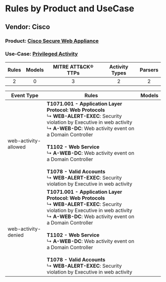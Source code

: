 Rules by Product and UseCase
============================
Vendor: Cisco
-------------
### Product: [Cisco Secure Web Appliance](../ds_cisco_cisco_secure_web_appliance.md)
### Use-Case: [Privileged Activity](../../../../UseCases/uc_privileged_activity.md)

| Rules | Models | MITRE ATT&CK® TTPs | Activity Types | Parsers |
|:-----:|:------:|:------------------:|:--------------:|:-------:|
|   2   |   0    |         3          |       2        |    2    |

| Event Type    | Rules    | Models |
| ---- | ---- | ------ |
| web-activity-allowed | <b>T1071.001 - Application Layer Protocol: Web Protocols</b><br> ↳ <b>WEB-ALERT-EXEC</b>: Security violation by Executive in web activity<br> ↳ <b>A-WEB-DC</b>: Web activity event on a Domain Controller<br><br><b>T1102 - Web Service</b><br> ↳ <b>A-WEB-DC</b>: Web activity event on a Domain Controller<br><br><b>T1078 - Valid Accounts</b><br> ↳ <b>WEB-ALERT-EXEC</b>: Security violation by Executive in web activity |        |
| web-activity-denied  | <b>T1071.001 - Application Layer Protocol: Web Protocols</b><br> ↳ <b>WEB-ALERT-EXEC</b>: Security violation by Executive in web activity<br> ↳ <b>A-WEB-DC</b>: Web activity event on a Domain Controller<br><br><b>T1102 - Web Service</b><br> ↳ <b>A-WEB-DC</b>: Web activity event on a Domain Controller<br><br><b>T1078 - Valid Accounts</b><br> ↳ <b>WEB-ALERT-EXEC</b>: Security violation by Executive in web activity |        |